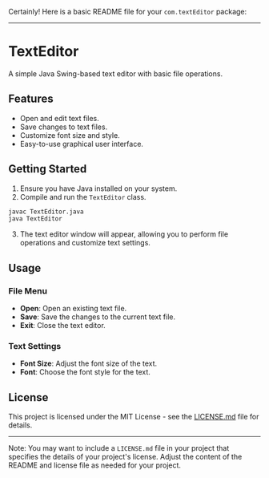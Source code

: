 Certainly! Here is a basic README file for your `com.textEditor` package:

---

# TextEditor

A simple Java Swing-based text editor with basic file operations.

## Features

- Open and edit text files.
- Save changes to text files.
- Customize font size and style.
- Easy-to-use graphical user interface.

## Getting Started

1. Ensure you have Java installed on your system.
2. Compile and run the `TextEditor` class.

```bash
javac TextEditor.java
java TextEditor
```

3. The text editor window will appear, allowing you to perform file operations and customize text settings.

## Usage

### File Menu

- **Open**: Open an existing text file.
- **Save**: Save the changes to the current text file.
- **Exit**: Close the text editor.

### Text Settings

- **Font Size**: Adjust the font size of the text.
- **Font**: Choose the font style for the text.

## License

This project is licensed under the MIT License - see the [LICENSE.md](LICENSE.md) file for details.

---

Note: You may want to include a `LICENSE.md` file in your project that specifies the details of your project's license. Adjust the content of the README and license file as needed for your project.
